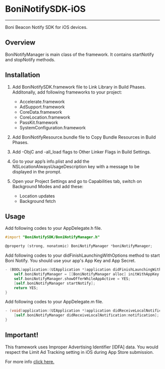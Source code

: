 # BoniNotifySDK-iOS
-------
Boni Beacon Notify SDK for iOS devices.

Overview
-------
BoniNotifyManager is main class of the framework. It contains startNotify and stopNotify methods.

Installation
-------
1. Add BoniNotifySDK.framework file to Link Library in Build Phases. Additonally, add following frameworks to your project:
    * Accelerate.framework
    * AdSupport.framework
    * CoreData.framework
    * CoreLocation.framework
    * PassKit.framework
    * SystemConfiguration.framework

2. Add BoniNotifyResource.bundle file to Copy Bundle Resources in Build Phases.

3. Add -ObjC and -all_load flags to Other Linker Flags in Build Settings.

4. Go to your app’s info.plist and add the NSLocationAlwaysUsageDescription key with a message to be displayed in the prompt.

5. Open your Project Settings and go to Capabilities tab, switch on Background Modes and add these:
    * Location updates
    * Background fetch

Usage
-------
Add following codes to your AppDelegate.h file.
```objective-c
#import "BoniNotifySDK/BoniNotifyManager.h"
```
```objective-c
@property (strong, nonatomic) BoniNotifyManager *boniNotifyManager;
```

Add following codes to your didFinishLaunchingWithOptions method to start Boni Notify. You should use your app's App Key and App Secret.
```objective-c
- (BOOL)application:(UIApplication *)application didFinishLaunchingWithOptions:(NSDictionary *)launchOptions {
    self.boniNotifyManager = [[BoniNotifyManager alloc] initWithAppKey:@"APP_KEY" withAppSecret:@"APP_SECRET"];
    self.boniNotifyManager.showOfferWhileAppActive = YES;
    [self.boniNotifyManager startNotify];
    return YES;
}
```

Add following codes to your AppDelegate.m file.
```objective-c
- (void)application:(UIApplication *)application didReceiveLocalNotification:(UILocalNotification *)notification{
    [self.boniNotifyManager didReceiveLocalNotification:notification];
}
```

Important!
-------
This framework uses Improper Advertising Identifier [IDFA] data. You would respect the Limit Ad Tracking setting in iOS during App Store submission.

For more info [click here.](https://developer.apple.com/library/ios/documentation/AdSupport/Reference/ASIdentifierManager_Ref/ASIdentifierManager.html)
